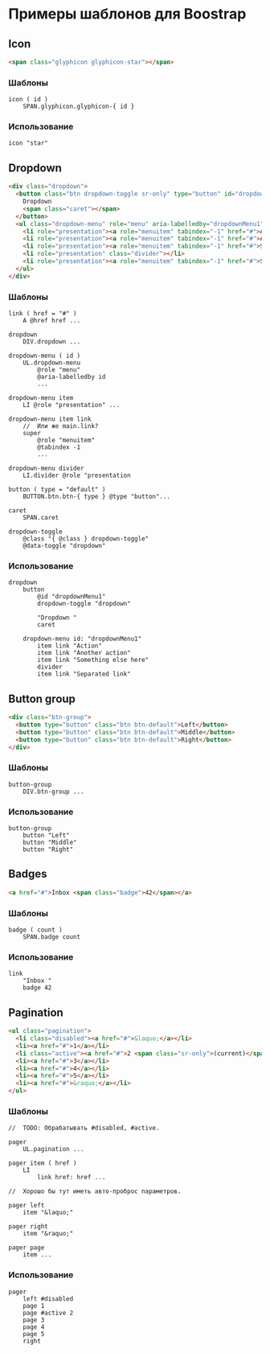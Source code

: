 # Примеры шаблонов для Boostrap


## Icon

```html
<span class="glyphicon glyphicon-star"></span>
```

### Шаблоны

    icon ( id )
        SPAN.glyphicon.glyphicon-{ id }

### Использование

    icon "star"


## Dropdown

```html
<div class="dropdown">
  <button class="btn dropdown-toggle sr-only" type="button" id="dropdownMenu1" data-toggle="dropdown">
    Dropdown
    <span class="caret"></span>
  </button>
  <ul class="dropdown-menu" role="menu" aria-labelledby="dropdownMenu1">
    <li role="presentation"><a role="menuitem" tabindex="-1" href="#">Action</a></li>
    <li role="presentation"><a role="menuitem" tabindex="-1" href="#">Another action</a></li>
    <li role="presentation"><a role="menuitem" tabindex="-1" href="#">Something else here</a></li>
    <li role="presentation" class="divider"></li>
    <li role="presentation"><a role="menuitem" tabindex="-1" href="#">Separated link</a></li>
  </ul>
</div>
```

### Шаблоны

    link ( href = "#" )
        A @href href ...

    dropdown
        DIV.dropdown ...

    dropdown-menu ( id )
        UL.dropdown-menu
            @role "menu"
            @aria-labelledby id
            ...

    dropdown-menu item
        LI @role "presentation" ...

    dropdown-menu item link
        //  Или же main.link?
        super
            @role "menuitem"
            @tabindex -1
            ...

    dropdown-menu divider
        LI.divider @role "presentation

    button ( type = "default" )
        BUTTON.btn.btn-{ type } @type "button"...

    caret
        SPAN.caret

    dropdown-toggle
        @class "{ @class } dropdown-toggle"
        @data-toggle "dropdown"

### Использование

    dropdown
        button
            @id "dropdownMenu1"
            dropdown-toggle "dropdown"

            "Dropdown "
            caret

        dropdown-menu id: "dropdownMenu1"
            item link "Action"
            item link "Another action"
            item link "Something else here"
            divider
            item link "Separated link"


## Button group

```html
<div class="btn-group">
  <button type="button" class="btn btn-default">Left</button>
  <button type="button" class="btn btn-default">Middle</button>
  <button type="button" class="btn btn-default">Right</button>
</div>
```

### Шаблоны

    button-group
        DIV.btn-group ...

### Использование

    button-group
        button "Left"
        button "Middle"
        button "Right"


## Badges

```html
<a href="#">Inbox <span class="badge">42</span></a>
```

### Шаблоны

    badge ( count )
        SPAN.badge count

### Использование

    link
        "Inbox "
        badge 42


## Pagination

```html
<ul class="pagination">
  <li class="disabled"><a href="#">&laquo;</a></li>
  <li><a href="#">1</a></li>
  <li class="active"><a href="#">2 <span class="sr-only">(current)</span></a></li>
  <li><a href="#">3</a></li>
  <li><a href="#">4</a></li>
  <li><a href="#">5</a></li>
  <li><a href="#">&raquo;</a></li>
</ul>
```

### Шаблоны

    //  TODO: Обрабатывать #disabled, #active.

    pager
        UL.pagination ...

    pager item ( href )
        LI
            link href: href ...

    //  Хорошо бы тут иметь авто-проброс параметров.

    pager left
        item "&laquo;"

    pager right
        item "&raquo;"

    pager page
        item ...

### Использование

    pager
        left #disabled
        page 1
        page #active 2
        page 3
        page 4
        page 5
        right

